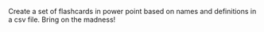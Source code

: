 Create a set of flashcards in power point based on names and definitions in a csv file.
Bring on the madness!

